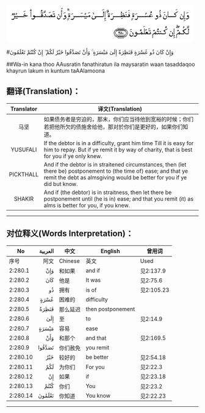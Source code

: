![002:280](images/002_280.gif)

#وَإِنْ كَانَ ذُو عُسْرَةٍ فَنَظِرَةٌ إِلَىٰ مَيْسَرَةٍ ۚ وَأَنْ تَصَدَّقُوا خَيْرٌ لَكُمْ ۖ إِنْ كُنْتُمْ تَعْلَمُونَ 

##Wa-in kana thoo AAusratin fanathiratun ila maysaratin waan tasaddaqoo khayrun lakum in kuntum taAAlamoona 

## 翻译(Translation)：

| Translator | 译文(Translation)                                            |
| :--------: | ------------------------------------------------------------ |
|    马坚    | 如果债务者是穷迫的，那末，你们应当待他到宽裕的时候；你们若把他所欠的债施舍给他，那对於你们是更好的，如果你们知道。 |
|  YUSUFALI  | If the debtor is in a difficulty, grant him time Till it is easy for him to repay. But if ye remit it by way of charity, that is best for you if ye only knew. |
| PICKTHALL  | And if the debtor is in straitened circumstances, then (let there be) postponement to (the time of) ease; and that ye remit the debt as almsgiving would be better for you if ye did but know. |
|   SHAKIR   | And if (the debtor) is in straitness, then let there be postponement until (he is in) ease; and that you remit (it) as alms is better for you, if you knew. |

---

## 对位释义(Words Interpretation)：

| No   | العربية | 中文    | English | 曾用词 |
| ---- | ------: | ------- | ------- | ------ |
| 序号 |    阿文 | Chinese | 英文    | Used   |
| 2:280.1  | وَإِنْ    | 和如果   | and if            | 见2:137.9  |
| 2:280.2  | كَانَ    | 他是     | It was            | 见2:75.6   |
| 2:280.3  | ذُو     | 拥有     | is of             | 见2:105.23 |
| 2:280.4  | عُسْرَةٍ   | 困难的   | difficulty        |            |
| 2:280.5  | فَنَظِرَةٌ  | 那么延迟 | then postponement |            |
| 2:280.6  | إِلَىٰ    | 至       | to                | 见2:14.9   |
| 2:280.7  | مَيْسَرَةٍ  | 容易     | ease              |            |
| 2:280.8  | وَأَنْ    | 和那个   | and that          | 见2:169.5  |
| 2:280.9  | تَصَدَّقُوا | 你们赦免 | you remit         |            |
| 2:280.10 | خَيْرٌ    | 较好的   | be better         | 见2:54.18  |
| 2:280.11 | لَكُمْ    | 为你们   | For you           | 见2:22.3   |
| 2:280.12 | إِنْ     | 如果     | if                | 见2:23.18  |
| 2:280.13 | كُنْتُمْ   | 你们     | You               | 见2:23.2   |
| 2:280.14 | تَعْلَمُونَ | 你知道   | You know          | 见2:22.23  |

---
